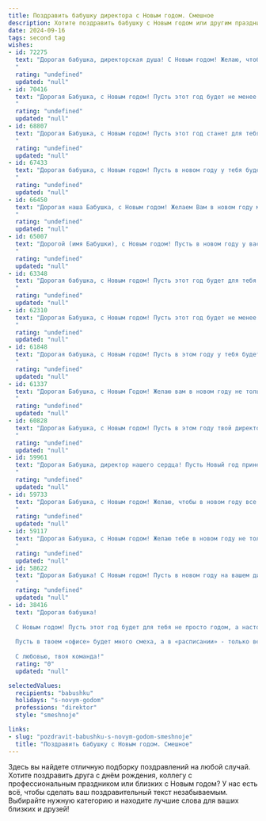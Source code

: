 ```yaml
---
title: Поздравить бабушку директора с Новым годом. Смешное
description: Хотите поздравить бабушку с Новым годом или другим праздником? Наш ИИ создаст незабываемое поздравление, а вы обязательно выделитесь среди других.  
date: 2024-09-16
tags: second tag
wishes:
- id: 72275
  text: "Дорогая бабушка, директорская душа! С Новым годом! Желаю, чтобы твой директорский талант приносил не только прибыль, но и море счастья, чтобы подчиненные были послушны, как снежинки, а отчеты складывались сами собой, как новогодняя гирлянда. Пусть Новый год будет таким же масштабным и грандиозным, как твои директорские идеи!
  "
  rating: "undefined"
  updated: "null"
- id: 70416
  text: "Дорогая Бабушка, с Новым годом! Пусть этот год будет не менее продуктивным, чем ваш директорский стаж, но гораздо более расслабляющим! 🥂
  "
  rating: "undefined"
  updated: "null"
- id: 68807
  text: "Дорогая Бабушка, с Новым годом! Пусть этот год станет для тебя не менее продуктивным, чем твой директо́рский стаж. Желаю тебе побольше внуков, которые будут радовать тебя не меньше, чем внушительные годовые отчеты! 🎉
  "
  rating: "undefined"
  updated: "null"
- id: 67433
  text: "Дорогая бабушка, с Новым годом! Пусть в новом году у тебя будет столько энергии, сколько у директора крупнейшей компании, а все проблемы решаются так же легко, как ты решаешь рабочие вопросы. 🎉
  "
  rating: "undefined"
  updated: "null"
- id: 66450
  text: "Дорогая наша Бабушка, с Новым годом! Желаем Вам в новом году море позитива, чтобы все планы исполнялись как по мановению волшебной палочки, а дефицит бюджета был только в  Вашей шутке про \"нет денег, но вы держитесь!\" 😉  Пусть Вас окружает любовь, забота и, конечно же, только хорошие новости!  🥂
  "
  rating: "undefined"
  updated: "null"
- id: 65007
  text: "Дорогой (имя Бабушки), с Новым годом! Пусть в новом году у вас всё будет гладко, как отчеты на собрании, все будут слушаться вас, как на совещании, и все задачи будут решаться с лёгкостью, как бюджетная смета!
  "
  rating: "undefined"
  updated: "null"
- id: 63348
  text: "Дорогая бабушка, с Новым годом! Пусть этот год будет для тебя самым \"директорским\" в смысле слова \"директория\": все решения будут правильными, подчиненные (то есть мы) - послушными, а план по подаркам - выполнен на 100%! 🎉
  "
  rating: "undefined"
  updated: "null"
- id: 62310
  text: "Дорогая Бабушка, с Новым годом! Пусть этот год будет не менее продуктивным, чем ваша директорская деятельность, но с меньшим количеством отчетов и совещаний! 🎉  Желаю тебе море позитива, океан подарков и чтобы все \"новогодние\" мечты исполнились в два раза быстрее, чем ты подписываешь документы! 😉
  "
  rating: "undefined"
  updated: "null"
- id: 61848
  text: "Дорогая бабушка, с Новым годом! Пусть в этом году у тебя будет столько же энергии, сколько у тебя было на работе, когда ты была директором, - только без отчетности и планёрных совещаний! Желаю тебе праздничного настроения, вкусной еды и чтобы все вокруг тебя были счастливы!
  "
  rating: "undefined"
  updated: "null"
- id: 61337
  text: "Дорогая Бабушка, с Новым Годом! Желаю вам в новом году не только прибыли и процветания вашей компании, но и чтобы подчиненные не доводили вас до седых волос! Пусть Новый год принесет вам побольше радости, смеха и, самое главное, хороших внуков! 😉
  "
  rating: "undefined"
  updated: "null"
- id: 60828
  text: "Дорогая Бабушка, с Новым годом! Пусть в этом году твой директорский талант принесет тебе не только прибыль, но и внуков-миллионеров, которые будут дарить тебе подарки не меньше, чем ты им! 😜🎉
  "
  rating: "undefined"
  updated: "null"
- id: 59961
  text: "Дорогая Бабушка, директор нашего сердца! Пусть Новый год принесет тебе море позитива,  отличную пенсию и… еще больше внуков!  😜  С Новым годом! 🎄🎉
  "
  rating: "undefined"
  updated: "null"
- id: 59733
  text: "Дорогая Бабушка, с Новым годом! Желаю, чтобы в новом году все твои директивы выполнялись моментально, подчиненные были послушными, как овечки, а прибыль росла, как на дрожжах! 🎉🥂
  "
  rating: "undefined"
  updated: "null"
- id: 59117
  text: "Дорогая Бабушка, с Новым годом! Желаю тебе в новом году не только крепкого здоровья, но и  чтобы ты всегда оставалась бодрой и энергичной – ведь, как мы все знаем, ты самая крутая директор по бабушкиным делам в мире! 🥳
  "
  rating: "undefined"
  updated: "null"
- id: 58622
  text: "Дорогая Бабушка! С Новым годом! Пусть в новом году на вашем директорском посту все будет гладко, как лед на катке, и подчиненные послушны, как елочные игрушки! 🎉🍾
  "
  rating: "undefined"
  updated: "null"
- id: 38416
  text: "Дорогая бабушка!
  
  С Новым годом! Пусть этот год будет для тебя не просто годом, а настоящим директорским советом удачи и радости! Желаю, чтобы у тебя всегда были «позитивные отчеты» о семейном счастье, «долгосрочные контракты» с хорошим настроением и «бюджеты» на вкусняшки, которые никогда не заканчиваются!
  
  Пусть в твоем «офисе» будет много смеха, а в «расписании» - только веселые сюрпризы! А ещё помни: ты – самый главный директор нашей семьи, так что поживем по твоим правилам и поддержим твое ведомство «счастья и здоровья»!
  
  С любовью, твоя команда!"
  rating: "0"
  updated: "null"

selectedValues:
  recipients: "babushku"
  holidays: "s-novym-godom"
  professions: "direktor"
  style: "smeshnoje"

links:
- slug: "pozdravit-babushku-s-novym-godom-smeshnoje"
  title: "Поздравить бабушку с Новым годом. Смешное"
---
```


Здесь вы найдете отличную подборку поздравлений на любой случай. 
Хотите поздравить друга с днём рождения, коллегу с профессиональным праздником или близких с Новым годом? У нас есть всё, чтобы сделать ваш поздравительный текст незабываемым. Выбирайте нужную категорию и находите лучшие слова для ваших близких и друзей!
